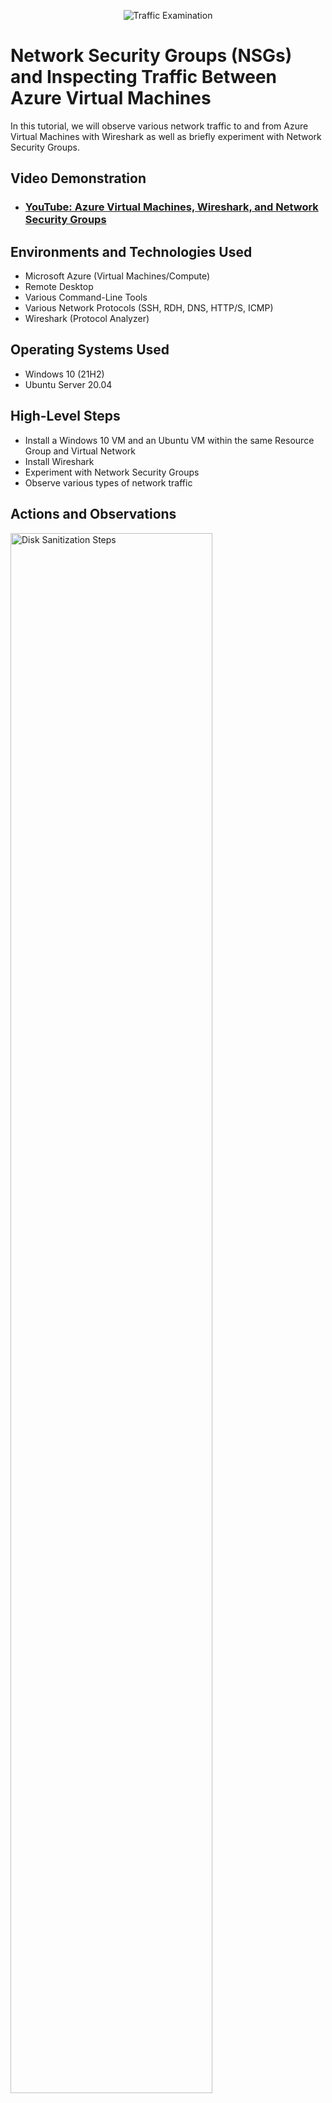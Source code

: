 <p align="center">
<img src="https://i.imgur.com/Ua7udoS.png" alt="Traffic Examination"/>
</p>

<h1>Network Security Groups (NSGs) and Inspecting Traffic Between Azure Virtual Machines</h1>
In this tutorial, we will observe various network traffic to and from Azure Virtual Machines with Wireshark as well as briefly experiment with Network Security Groups. <br />


<h2>Video Demonstration</h2>

- ### [YouTube: Azure Virtual Machines, Wireshark, and Network Security Groups](https://www.youtube.com)

<h2>Environments and Technologies Used</h2>

- Microsoft Azure (Virtual Machines/Compute)
- Remote Desktop
- Various Command-Line Tools
- Various Network Protocols (SSH, RDH, DNS, HTTP/S, ICMP)
- Wireshark (Protocol Analyzer)

<h2>Operating Systems Used </h2>

- Windows 10 (21H2)
- Ubuntu Server 20.04

<h2>High-Level Steps</h2>

- Install a Windows 10 VM and an Ubuntu VM within the same Resource Group and Virtual Network
- Install Wireshark
- Experiment with Network Security Groups
- Observe various types of network traffic

<h2>Actions and Observations</h2>

<p>
<img src="https://github.com/bck9marketing/azure-network-protocols/assets/159003800/b6cd9460-ecbf-4754-95e2-9de8ffbb095b" height="80%" width="80%" alt="Disk Sanitization Steps"/>
<img src="https://github.com/bck9marketing/azure-network-protocols/assets/159003800/506a63dd-3645-41a6-9605-ce38da4e5b57" height="80%" width="80%" alt="Disk Sanitization Steps"/>
<img src="https://github.com/bck9marketing/azure-network-protocols/assets/159003800/b7dbce68-15a5-4b1b-b2b3-55a265d31652" height="80%" width="80%" alt="Disk Sanitization Steps"/>
<img src="https://github.com/bck9marketing/azure-network-protocols/assets/159003800/d5c5f535-9efb-4e29-a648-d8a27a196dcc" height="80%" width="80%" alt="Disk Sanitization Steps"/>
</p>
<p>
We're going to start off with creating 2 virtual machines within the same Resource Group and Virtual Network. I have some tutorials in my other repositories if you don't already know how to do this. Look to the pictures above to see the settings I used. The first VM will be Windows 10 pro, and our image size for both VMs will be 2vcpu w/ 16GiB of memory. Our second VM will be running Ubuntu Server 20.04. Let your first VM deploy before creating VM2. When starting the creation of VM-2, make sure to refresh your page first so that your previously created Virtual Network populates correctly. As always for these tutorials we will use user:testaccount \ password: Testpassword1 .
</p>
<br />

<p>
<img src="https://github.com/bck9marketing/azure-network-protocols/assets/159003800/900388bc-cdec-4963-b81c-c06b7f35a6d4" height="80%" width="80%" alt="Disk Sanitization Steps"/>
</p>
<p>
Log in to VM-1/Windows10 and download/install Wireshark, this will allow us to monitor our network traffic. 
</p>
<br />

<p>
<img src="https://github.com/bck9marketing/azure-network-protocols/assets/159003800/908549a9-c2cb-4442-ba62-5b79e4cfd681" height="80%" width="80%" alt="Disk Sanitization Steps"/>
<img src="https://github.com/bck9marketing/azure-network-protocols/assets/159003800/b3585ce2-eb42-445e-8297-d8cc4d8413bc" height="80%" width="80%" alt="Disk Sanitization Steps"/>
</p>
<p>
Open up Wireshark and click the blue shark in the top left to get start monitoring network traffic. From here, type in "icmp" and hit enter.
</p>
<br />

<p>
<img src="https://github.com/bck9marketing/azure-network-protocols/assets/159003800/438639e3-596b-47e1-8efa-738f241cce1a" height="80%" width="80%" alt="Disk Sanitization Steps"/>
<img src="https://github.com/bck9marketing/azure-network-protocols/assets/159003800/e0ba77ef-790b-4c8d-bcb5-2b9e5917e29e" height="80%" width="80%" alt="Disk Sanitization Steps"/>
</p>
<p>
Since we are filtering by the "Internet Control Message Protocol"(ICMP), our filtered results will be empty at this point. To see Wireshark's network filtering in action, grab your Ubuntu VM's(VM-2) private IP and ping it from within VM-1. You should now be able to see this network traffic through Wireshark.
</p>
<br />

<p>
<img src="https://github.com/bck9marketing/azure-network-protocols/assets/159003800/0a32d509-a1ea-43b6-b0bb-823a532dccc6" height="80%" width="80%" alt="Disk Sanitization Steps"/>
<img src="https://github.com/bck9marketing/azure-network-protocols/assets/159003800/5ae26312-158d-4220-a003-d3b55e0bdd10" height="80%" width="80%" alt="Disk Sanitization Steps"/>
<img src="https://github.com/bck9marketing/azure-network-protocols/assets/159003800/5a69fe08-dcd1-415b-bd9e-6ebd05513e28" height="80%" width="80%" alt="Disk Sanitization Steps"/>
</p>
<p>
We can now play around with Network Security Groups by heading back to your VM-2's Overview page and going to the Networking tab. Here we will add an "Inbound Security Rule" denying ICMP from any source. Click "Add inbound port rule", Select "ICMP" under protocol, "Deny" under "Action", type in "200" for "Priority", and name it "DENY_ICMP_PING_FROM_ANYWHERE". Click "Add". Now when we refresh our page, we should see our new rule listed. The first picture shows how you can do this from VM-2's Overview page but the third picture shows the dedicated "Network Security Groups" page. From here you would just click on VM-2 and then "Inbound security rules". 
</p>
<br />

<p>
<img src="https://github.com/bck9marketing/azure-network-protocols/assets/159003800/f5f3f457-797e-4d7f-a569-2f36f7b41bc3" height="80%" width="80%" alt="Disk Sanitization Steps"/>
</p>
<p>
With our new rule in place, if we go back to VM-1 and ping VM-2's private IP again, we will be met with "Request timed out". In Wireshark we can also see that we are now only seeing "requests" and no "reply".
</p>
<br />

<p>
<img src="https://github.com/bck9marketing/azure-network-protocols/assets/159003800/a21c28b0-0daf-41c2-aca1-f349a55b6271" height="80%" width="80%" alt="Disk Sanitization Steps"/>
<img src="https://github.com/bck9marketing/azure-network-protocols/assets/159003800/10e3bc34-0f67-4915-a90c-c128b2a39a17" height="80%" width="80%" alt="Disk Sanitization Steps"/>
</p>
<p>
If we go back to VM-2's Network Security Groups and delete our Inbound security rules, pinging VM-2 will now work again within a few minutes. We will also be able to see "reply" again in Wireshark.
</p>
<br />

<p>
<img src="https://github.com/bck9marketing/azure-network-protocols/assets/159003800/25f67e86-cfbc-4848-8dad-870f58e8d0d5" height="80%" width="80%" alt="Disk Sanitization Steps"/>
<img src="https://github.com/bck9marketing/azure-network-protocols/assets/159003800/50954673-8025-47cf-8e33-f7d1eabb9f9a" height="80%" width="80%" alt="Disk Sanitization Steps"/>
<img src="https://github.com/bck9marketing/azure-network-protocols/assets/159003800/9a5a0ce6-5c1e-4ba0-b028-9fca77b6a055" height="80%" width="80%" alt="Disk Sanitization Steps"/>
<img src="https://github.com/bck9marketing/azure-network-protocols/assets/159003800/42f283fa-cb32-4b1c-b1d9-036f4f213fa4" height="80%" width="80%" alt="Disk Sanitization Steps"/>
</p>
<p>
Before ending this tutorial we can also observe the different types of network traffic happening in the background of our VM by filtering through various network protocols. In the pictures above I've demonstrated a few examples filtering through "SSH", "DHCP", "DNS", and "RDP" in Wireshark, while using command line to create the corresponding traffic type.
</p>
<br />
